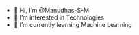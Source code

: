 - 👋 Hi, I’m @Manudhas-S-M
- 👀 I’m interested in Technologies
- 🌱 I’m currently learning Machine Learning


<!---
Manudhas-S-M/Manudhas-S-M is a ✨ special ✨ repository because its `README.md` (this file) appears on your GitHub profile.
You can click the Preview link to take a look at your changes.
--->
